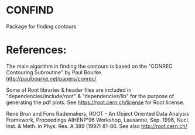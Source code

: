 # CONFIND
Package for finding contours



# References:
The main algorithm in finding the contours is based on the "CONREC Contouring Subroutine" by Paul Bourke.
http://paulbourke.net/papers/conrec/

Some of Root libraries & header files are included in "dependencies/include/root" & "dependencies/lib" for the purpose of generating the pdf plots. See https://root.cern.ch/license for Root license.

Rene Brun and Fons Rademakers,
ROOT - An Object Oriented Data Analysis Framework,
Proceedings AIHENP'96 Workshop, Lausanne, Sep. 1996, Nucl. Inst. & Meth. in Phys. Res. A 389 (1997) 81-86. See also http://root.cern.ch/

